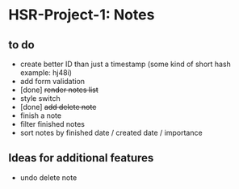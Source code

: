 # HSR-Project-1: Notes

## to do
- create better ID than just a timestamp (some kind of short hash example: hj48i)
- add form validation
- [done] ~~render notes list~~
- style switch
- [done] ~~add delete note~~
- finish a note
- filter finished notes
- sort notes by finished date / created date / importance

## Ideas for additional features
- undo delete note

